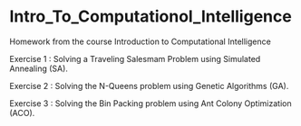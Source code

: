 # Intro_To_Computationol_Intelligence
Homework from the course Introduction to Computational Intelligence


Exercise 1 : Solving a Traveling Salesmam Problem using Simulated Annealing (SA).

Exercise 2 : Solving the N-Queens problem using Genetic Algorithms (GA).

Exercise 3 : Solving the Bin Packing problem using Ant Colony Optimization (ACO).

